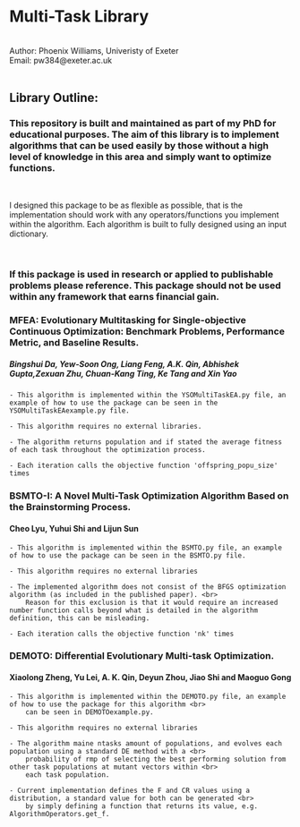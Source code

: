 # Multi-Task Library

<br>
Author: Phoenix Williams, Univeristy of Exeter <br>
Email: pw384@exeter.ac.uk
<br>
<br>

## Library Outline:

### This repository is built and maintained as part of my PhD for educational purposes. The aim of this library is to implement algorithms that can be used easily by those without a high level of knowledge in this area and simply want to optimize functions. 

<br>

I designed this package to be as flexible as possible, that is the implementation should work with any operators/functions you implement within the algorithm. Each algorithm is built to fully designed using an input dictionary.

<br>

### <b>If this package is used in research or applied to publishable problems please reference. This package should not be used within any framework that earns financial gain.</b>


### MFEA: Evolutionary Multitasking for Single-objective Continuous Optimization: Benchmark Problems, Performance Metric, and Baseline Results. <br>
##### Bingshui Da, Yew-Soon Ong, Liang Feng, A.K. Qin, Abhishek Gupta,Zexuan Zhu, Chuan-Kang Ting, Ke Tang and Xin Yao

    - This algorithm is implemented within the YSOMultiTaskEA.py file, an example of how to use the package can be seen in the YSOMultiTaskEAexample.py file.

    - This algorithm requires no external libraries.

    - The algorithm returns population and if stated the average fitness of each task throughout the optimization process.

    - Each iteration calls the objective function 'offspring_popu_size' times
    


### BSMTO-I: A Novel Multi-Task Optimization Algorithm Based on the Brainstorming Process. <br>
#### Cheo Lyu, Yuhui Shi and Lijun Sun

    - This algorithm is implemented within the BSMTO.py file, an example of how to use the package can be seen in the BSMTO.py file.

    - This algorithm requires no external libraries

    - The implemented algorithm does not consist of the BFGS optimization algorithm (as included in the published paper). <br>
        Reason for this exclusion is that it would require an increased number function calls beyond what is detailed in the algorithm definition, this can be misleading.

    - Each iteration calls the objective function 'nk' times


### DEMOTO: Differential Evolutionary Multi-task Optimization. <br>
#### Xiaolong Zheng, Yu Lei, A. K. Qin, Deyun Zhou, Jiao Shi and Maoguo Gong

    - This algorithm is implemented within the DEMOTO.py file, an example of how to use the package for this algorithm <br>
        can be seen in DEMOTOexample.py.

    - This algorithm requires no external libraries

    - The algorithm maine ntasks amount of populations, and evolves each population using a standard DE method with a <br>
        probability of rmp of selecting the best performing solution from other task populations at mutant vectors within <br>
        each task population. 

    - Current implementation defines the F and CR values using a distribution, a standard value for both can be generated <br>  
        by simply defining a function that returns its value, e.g. AlgorithmOperators.get_f.